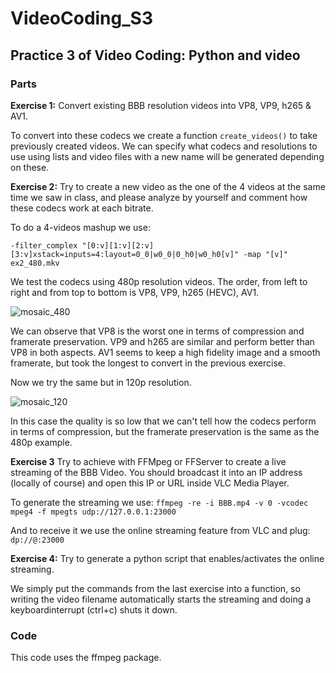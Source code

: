 # VideoCoding_S3
## Practice 3 of Video Coding: Python and video

### Parts

**Exercise 1:** Convert existing BBB resolution videos into VP8, VP9, h265 & AV1.

To convert into these codecs we create a function ```create_videos()``` to take previously created videos. We can specify what codecs and resolutions to use using lists and video files with a new name will be generated depending on these.

**Exercise 2:** Try to create a new video as the one of the 4 videos at the same time we saw in class, and please analyze by yourself and comment how these codecs work at each bitrate.

To do a 4-videos mashup we use:
```ffmpeg -i BBB_480vp8.mkv -i BBB_480vp9.mkv -i BBB_480hevc.mkv -i BBB_480av1.mkv \
-filter_complex "[0:v][1:v][2:v][3:v]xstack=inputs=4:layout=0_0|w0_0|0_h0|w0_h0[v]" -map "[v]" ex2_480.mkv
```
We test the codecs using 480p resolution videos. The order, from left to right and from top to bottom is VP8, VP9, h265 (HEVC), AV1.

![mosaic_480](https://user-images.githubusercontent.com/59645746/101342666-2eaea200-3883-11eb-9b11-4c9023f59600.png)

We can observe that VP8 is the worst one in terms of compression and framerate preservation. VP9 and h265 are similar and perform better than VP8 in both aspects. AV1 seems to keep a high fidelity image and a smooth framerate, but took the longest to convert in the previous exercise.

Now we try the same but in 120p resolution. 

![mosaic_120](https://user-images.githubusercontent.com/59645746/101342792-57cf3280-3883-11eb-9c90-e9d55b1764f4.png)

In this case the quality is so low that we can't tell how the codecs perform in terms of compression, but the framerate preservation is the same as the 480p example.  

**Exercise 3** Try to achieve with FFMpeg or FFServer to create a live streaming of the BBB Video. You should broadcast it into an IP address (locally of course) and open this IP or URL inside VLC Media Player.

To generate the streaming we use:
```ffmpeg -re -i BBB.mp4 -v 0 -vcodec mpeg4 -f mpegts udp://127.0.0.1:23000```

And to receive it we use the online streaming feature from VLC and plug:
```dp://@:23000```

**Exercise 4:** Try to generate a python script that enables/activates the online streaming.

We simply put the commands from the last exercise into a function, so writing the video filename automatically starts the streaming and doing a keyboardinterrupt (ctrl+c) shuts it down.

### Code

This code uses the ffmpeg package.

